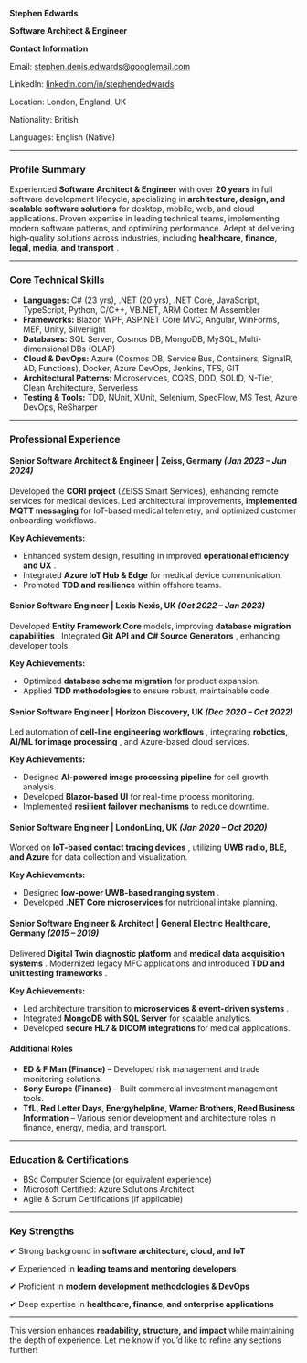 **Stephen Edwards**

**Software Architect & Engineer**

**Contact Information**

Email: [stephen.denis.edwards@googlemail.com](mailto:stephen.denis.edwards@googlemail.com)

LinkedIn: [linkedin.com/in/stephendedwards](https://chatgpt.com/c/www.linkedin.com/in/stephendedwards)

Location: London, England, UK

Nationality: British

Languages: English (Native)

---

### **Profile Summary**

Experienced **Software Architect & Engineer** with over **20 years** in full software development lifecycle, specializing in **architecture, design, and scalable software solutions** for desktop, mobile, web, and cloud applications. Proven expertise in leading technical teams, implementing modern software patterns, and optimizing performance. Adept at delivering high-quality solutions across industries, including  **healthcare, finance, legal, media, and transport** .

---

### **Core Technical Skills**

* **Languages:** C# (23 yrs), .NET (20 yrs), .NET Core, JavaScript, TypeScript, Python, C/C++, VB.NET, ARM Cortex M Assembler
* **Frameworks:** Blazor, WPF, ASP.NET Core MVC, Angular, WinForms, MEF, Unity, Silverlight
* **Databases:** SQL Server, Cosmos DB, MongoDB, MySQL, Multi-dimensional DBs (OLAP)
* **Cloud & DevOps:** Azure (Cosmos DB, Service Bus, Containers, SignalR, AD, Functions), Docker, Azure DevOps, Jenkins, TFS, GIT
* **Architectural Patterns:** Microservices, CQRS, DDD, SOLID, N-Tier, Clean Architecture, Serverless
* **Testing & Tools:** TDD, NUnit, XUnit, Selenium, SpecFlow, MS Test, Azure DevOps, ReSharper

---

### **Professional Experience**

#### **Senior Software Architect & Engineer | Zeiss, Germany** *(Jan 2023 – Jun 2024)*

Developed the **CORI project** (ZEISS Smart Services), enhancing remote services for medical devices. Led architectural improvements, **implemented MQTT messaging** for IoT-based medical telemetry, and optimized customer onboarding workflows.

**Key Achievements:**

* Enhanced system design, resulting in improved  **operational efficiency and UX** .
* Integrated **Azure IoT Hub & Edge** for medical device communication.
* Promoted **TDD and resilience** within offshore teams.

#### **Senior Software Engineer | Lexis Nexis, UK** *(Oct 2022 – Jan 2023)*

Developed **Entity Framework Core** models, improving  **database migration capabilities** . Integrated  **Git API and C# Source Generators** , enhancing developer tools.

**Key Achievements:**

* Optimized **database schema migration** for product expansion.
* Applied **TDD methodologies** to ensure robust, maintainable code.

#### **Senior Software Engineer | Horizon Discovery, UK** *(Dec 2020 – Oct 2022)*

Led automation of  **cell-line engineering workflows** , integrating  **robotics, AI/ML for image processing** , and Azure-based cloud services.

**Key Achievements:**

* Designed **AI-powered image processing pipeline** for cell growth analysis.
* Developed **Blazor-based UI** for real-time process monitoring.
* Implemented **resilient failover mechanisms** to reduce downtime.

#### **Senior Software Engineer | LondonLinq, UK** *(Jan 2020 – Oct 2020)*

Worked on  **IoT-based contact tracing devices** , utilizing **UWB radio, BLE, and Azure** for data collection and visualization.

**Key Achievements:**

* Designed  **low-power UWB-based ranging system** .
* Developed **.NET Core microservices** for nutritional intake planning.

#### **Senior Software Engineer & Architect | General Electric Healthcare, Germany** *(2015 – 2019)*

Delivered **Digital Twin diagnostic platform** and  **medical data acquisition systems** . Modernized legacy MFC applications and introduced  **TDD and unit testing frameworks** .

**Key Achievements:**

* Led architecture transition to  **microservices & event-driven systems** .
* Integrated **MongoDB with SQL Server** for scalable analytics.
* Developed **secure HL7 & DICOM integrations** for medical applications.

#### **Additional Roles**

* **ED & F Man (Finance)** – Developed risk management and trade monitoring solutions.
* **Sony Europe (Finance)** – Built commercial investment management tools.
* **TfL, Red Letter Days, Energyhelpline, Warner Brothers, Reed Business Information** – Various senior development and architecture roles in finance, energy, media, and transport.

---

### **Education & Certifications**

* BSc Computer Science (or equivalent experience)
* Microsoft Certified: Azure Solutions Architect
* Agile & Scrum Certifications (if applicable)

---

### **Key Strengths**

✔ Strong background in **software architecture, cloud, and IoT**

✔ Experienced in **leading teams and mentoring developers**

✔ Proficient in **modern development methodologies & DevOps**

✔ Deep expertise in **healthcare, finance, and enterprise applications**

---

This version enhances **readability, structure, and impact** while maintaining the depth of experience. Let me know if you’d like to refine any sections further!

